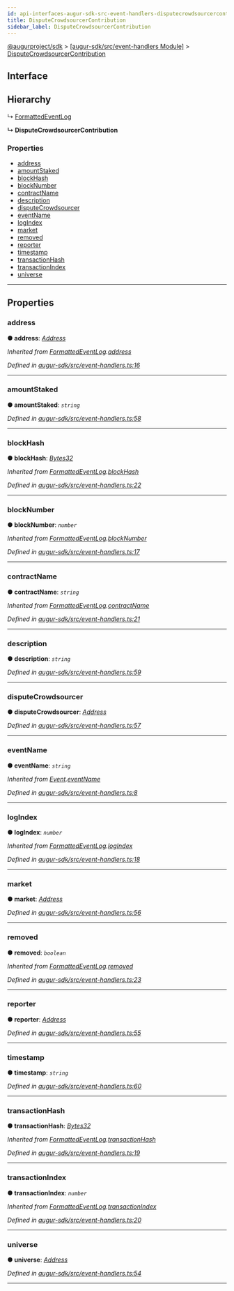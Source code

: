 ```yaml
---
id: api-interfaces-augur-sdk-src-event-handlers-disputecrowdsourcercontribution
title: DisputeCrowdsourcerContribution
sidebar_label: DisputeCrowdsourcerContribution
---
```


[@augurproject/sdk](api-readme.md) > [[augur-sdk/src/event-handlers Module]](api-modules-augur-sdk-src-event-handlers-module.md) > [DisputeCrowdsourcerContribution](api-interfaces-augur-sdk-src-event-handlers-disputecrowdsourcercontribution.md)

## Interface

## Hierarchy

↳  [FormattedEventLog](api-interfaces-augur-sdk-src-event-handlers-formattedeventlog.md)

**↳ DisputeCrowdsourcerContribution**

### Properties

* [address](api-interfaces-augur-sdk-src-event-handlers-disputecrowdsourcercontribution.md#address)
* [amountStaked](api-interfaces-augur-sdk-src-event-handlers-disputecrowdsourcercontribution.md#amountstaked)
* [blockHash](api-interfaces-augur-sdk-src-event-handlers-disputecrowdsourcercontribution.md#blockhash)
* [blockNumber](api-interfaces-augur-sdk-src-event-handlers-disputecrowdsourcercontribution.md#blocknumber)
* [contractName](api-interfaces-augur-sdk-src-event-handlers-disputecrowdsourcercontribution.md#contractname)
* [description](api-interfaces-augur-sdk-src-event-handlers-disputecrowdsourcercontribution.md#description)
* [disputeCrowdsourcer](api-interfaces-augur-sdk-src-event-handlers-disputecrowdsourcercontribution.md#disputecrowdsourcer)
* [eventName](api-interfaces-augur-sdk-src-event-handlers-disputecrowdsourcercontribution.md#eventname)
* [logIndex](api-interfaces-augur-sdk-src-event-handlers-disputecrowdsourcercontribution.md#logindex)
* [market](api-interfaces-augur-sdk-src-event-handlers-disputecrowdsourcercontribution.md#market)
* [removed](api-interfaces-augur-sdk-src-event-handlers-disputecrowdsourcercontribution.md#removed)
* [reporter](api-interfaces-augur-sdk-src-event-handlers-disputecrowdsourcercontribution.md#reporter)
* [timestamp](api-interfaces-augur-sdk-src-event-handlers-disputecrowdsourcercontribution.md#timestamp)
* [transactionHash](api-interfaces-augur-sdk-src-event-handlers-disputecrowdsourcercontribution.md#transactionhash)
* [transactionIndex](api-interfaces-augur-sdk-src-event-handlers-disputecrowdsourcercontribution.md#transactionindex)
* [universe](api-interfaces-augur-sdk-src-event-handlers-disputecrowdsourcercontribution.md#universe)

---

## Properties

<a id="address"></a>

###  address

**● address**: *[Address](api-modules-augur-sdk-src-event-handlers-module.md#address)*

*Inherited from [FormattedEventLog](api-interfaces-augur-sdk-src-event-handlers-formattedeventlog.md).[address](api-interfaces-augur-sdk-src-event-handlers-formattedeventlog.md#address)*

*Defined in [augur-sdk/src/event-handlers.ts:16](https://github.com/AugurProject/augur/blob/0787bf1a23/packages/augur-sdk/src/event-handlers.ts#L16)*

___
<a id="amountstaked"></a>

###  amountStaked

**● amountStaked**: *`string`*

*Defined in [augur-sdk/src/event-handlers.ts:58](https://github.com/AugurProject/augur/blob/0787bf1a23/packages/augur-sdk/src/event-handlers.ts#L58)*

___
<a id="blockhash"></a>

###  blockHash

**● blockHash**: *[Bytes32](api-modules-augur-sdk-src-event-handlers-module.md#bytes32)*

*Inherited from [FormattedEventLog](api-interfaces-augur-sdk-src-event-handlers-formattedeventlog.md).[blockHash](api-interfaces-augur-sdk-src-event-handlers-formattedeventlog.md#blockhash)*

*Defined in [augur-sdk/src/event-handlers.ts:22](https://github.com/AugurProject/augur/blob/0787bf1a23/packages/augur-sdk/src/event-handlers.ts#L22)*

___
<a id="blocknumber"></a>

###  blockNumber

**● blockNumber**: *`number`*

*Inherited from [FormattedEventLog](api-interfaces-augur-sdk-src-event-handlers-formattedeventlog.md).[blockNumber](api-interfaces-augur-sdk-src-event-handlers-formattedeventlog.md#blocknumber)*

*Defined in [augur-sdk/src/event-handlers.ts:17](https://github.com/AugurProject/augur/blob/0787bf1a23/packages/augur-sdk/src/event-handlers.ts#L17)*

___
<a id="contractname"></a>

###  contractName

**● contractName**: *`string`*

*Inherited from [FormattedEventLog](api-interfaces-augur-sdk-src-event-handlers-formattedeventlog.md).[contractName](api-interfaces-augur-sdk-src-event-handlers-formattedeventlog.md#contractname)*

*Defined in [augur-sdk/src/event-handlers.ts:21](https://github.com/AugurProject/augur/blob/0787bf1a23/packages/augur-sdk/src/event-handlers.ts#L21)*

___
<a id="description"></a>

###  description

**● description**: *`string`*

*Defined in [augur-sdk/src/event-handlers.ts:59](https://github.com/AugurProject/augur/blob/0787bf1a23/packages/augur-sdk/src/event-handlers.ts#L59)*

___
<a id="disputecrowdsourcer"></a>

###  disputeCrowdsourcer

**● disputeCrowdsourcer**: *[Address](api-modules-augur-sdk-src-event-handlers-module.md#address)*

*Defined in [augur-sdk/src/event-handlers.ts:57](https://github.com/AugurProject/augur/blob/0787bf1a23/packages/augur-sdk/src/event-handlers.ts#L57)*

___
<a id="eventname"></a>

###  eventName

**● eventName**: *`string`*

*Inherited from [Event](api-interfaces-augur-sdk-src-event-handlers-event.md).[eventName](api-interfaces-augur-sdk-src-event-handlers-event.md#eventname)*

*Defined in [augur-sdk/src/event-handlers.ts:8](https://github.com/AugurProject/augur/blob/0787bf1a23/packages/augur-sdk/src/event-handlers.ts#L8)*

___
<a id="logindex"></a>

###  logIndex

**● logIndex**: *`number`*

*Inherited from [FormattedEventLog](api-interfaces-augur-sdk-src-event-handlers-formattedeventlog.md).[logIndex](api-interfaces-augur-sdk-src-event-handlers-formattedeventlog.md#logindex)*

*Defined in [augur-sdk/src/event-handlers.ts:18](https://github.com/AugurProject/augur/blob/0787bf1a23/packages/augur-sdk/src/event-handlers.ts#L18)*

___
<a id="market"></a>

###  market

**● market**: *[Address](api-modules-augur-sdk-src-event-handlers-module.md#address)*

*Defined in [augur-sdk/src/event-handlers.ts:56](https://github.com/AugurProject/augur/blob/0787bf1a23/packages/augur-sdk/src/event-handlers.ts#L56)*

___
<a id="removed"></a>

###  removed

**● removed**: *`boolean`*

*Inherited from [FormattedEventLog](api-interfaces-augur-sdk-src-event-handlers-formattedeventlog.md).[removed](api-interfaces-augur-sdk-src-event-handlers-formattedeventlog.md#removed)*

*Defined in [augur-sdk/src/event-handlers.ts:23](https://github.com/AugurProject/augur/blob/0787bf1a23/packages/augur-sdk/src/event-handlers.ts#L23)*

___
<a id="reporter"></a>

###  reporter

**● reporter**: *[Address](api-modules-augur-sdk-src-event-handlers-module.md#address)*

*Defined in [augur-sdk/src/event-handlers.ts:55](https://github.com/AugurProject/augur/blob/0787bf1a23/packages/augur-sdk/src/event-handlers.ts#L55)*

___
<a id="timestamp"></a>

###  timestamp

**● timestamp**: *`string`*

*Defined in [augur-sdk/src/event-handlers.ts:60](https://github.com/AugurProject/augur/blob/0787bf1a23/packages/augur-sdk/src/event-handlers.ts#L60)*

___
<a id="transactionhash"></a>

###  transactionHash

**● transactionHash**: *[Bytes32](api-modules-augur-sdk-src-event-handlers-module.md#bytes32)*

*Inherited from [FormattedEventLog](api-interfaces-augur-sdk-src-event-handlers-formattedeventlog.md).[transactionHash](api-interfaces-augur-sdk-src-event-handlers-formattedeventlog.md#transactionhash)*

*Defined in [augur-sdk/src/event-handlers.ts:19](https://github.com/AugurProject/augur/blob/0787bf1a23/packages/augur-sdk/src/event-handlers.ts#L19)*

___
<a id="transactionindex"></a>

###  transactionIndex

**● transactionIndex**: *`number`*

*Inherited from [FormattedEventLog](api-interfaces-augur-sdk-src-event-handlers-formattedeventlog.md).[transactionIndex](api-interfaces-augur-sdk-src-event-handlers-formattedeventlog.md#transactionindex)*

*Defined in [augur-sdk/src/event-handlers.ts:20](https://github.com/AugurProject/augur/blob/0787bf1a23/packages/augur-sdk/src/event-handlers.ts#L20)*

___
<a id="universe"></a>

###  universe

**● universe**: *[Address](api-modules-augur-sdk-src-event-handlers-module.md#address)*

*Defined in [augur-sdk/src/event-handlers.ts:54](https://github.com/AugurProject/augur/blob/0787bf1a23/packages/augur-sdk/src/event-handlers.ts#L54)*

___

